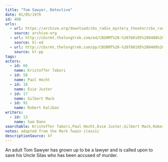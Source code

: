 ```yaml
---
title: "Tom Sawyer, Detective"
date: 01/05/1976
id: 408
urls: 
  - url: https://archive.org/download/cbs_radio_mystery_theater/cbs_radio_mystery_theater-0401-0450.zip/cbs_radio_mystery_theater-0401-0450%2Fcbsrmt_0408_tom_sawyer_detective.mp3
    source: archive-org
  - url: http://cbsrmt.thelongtrek.com/ed/CBSRMT%20-%20760105%200408%20Tom%20Sawyer,%20Detective_ed.mp3
    source: kl-ed
  - url: http://cbsrmt.thelongtrek.com/pp/CBSRMT%20-%20760105%200408%20Tom%20Sawyer,%20Detective_pp.mp3
    source: kl-pp
tags: 
actors:  
  - id: 66
    name: Kristoffer Tabori  
  - id: 58
    name: Paul Hecht  
  - id: 10
    name: Evie Juster  
  - id: 17
    name: Gilbert Mack  
  - id: 91
    name: Robert Kaliban
writers:  
  - id: 13
    name: Sam Dann
searchable: Kristoffer Tabori,Paul Hecht,Evie Juster,Gilbert Mack,Robert Kaliban Sam Dann
notes: adapted from the Mark Twain classic
descriptionSource: kf
---
```

An adult Tom Sawyer has grown up to be a lawyer and is called upon to save his Uncle Silas who has been accused of murder.